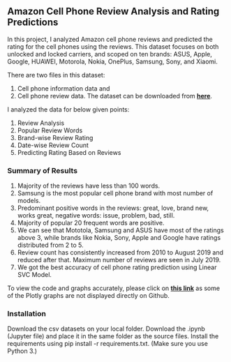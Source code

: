 ## Amazon Cell Phone Review Analysis and Rating Predictions

In this project, I analyzed Amazon cell phone reviews and predicted the rating for the cell phones using the reviews. This dataset focuses on both unlocked and locked carriers, and scoped on ten brands: ASUS, Apple, Google, HUAWEI, Motorola, Nokia, OnePlus, Samsung, Sony, and Xiaomi.

There are two files in this dataset: 
1. Cell phone information data and 
2. Cell phone review data. 
The dataset can be downloaded from __[here](https://www.kaggle.com/grikomsn/amazon-cell-phones-reviews)__.

I analyzed the data for below given points:
1. Review Analysis
2. Popular Review Words
3. Brand-wise Review Rating
4. Date-wise Review Count
5. Predicting Rating Based on Reviews

### Summary of Results
1. Majority of the reviews have less than 100 words.
2. Samsung is the most popular cell phone brand with most number of models.
3. Predominant positive words in the reviews: great, love, brand new, works great, negative words: issue, problem, bad, still.
4. Majority of popular 20 frequent words are positive.
5. We can see that Mototola, Samsung and ASUS have most of the ratings above 3, while brands like Nokia, Sony, Apple and Google have ratings distributed from 2 to 5.
6. Review count has consistently increased from 2010 to August 2019 and reduced after that. Maximum number of reviews are seen in July 2019.
7. We got the best accuracy of cell phone rating prediction using Linear SVC Model.

To view the code and graphs accurately, please click on __[this link](https://nbviewer.jupyter.org/github/phtelang/Data-Passion/blob/master/Amazon%20Cell%20Phone%20Review%20Analysis%20and%20Rating%20Predictions.ipynb)__ as some of the Plotly graphs are not displayed directly on Github.

### Installation
  Download the csv datasets on your local folder.
  Download the .ipynb (Jupyter file) and place it in the same folder as the source files.
  Install the requirements using pip install -r requirements.txt. (Make sure you use Python 3.)
